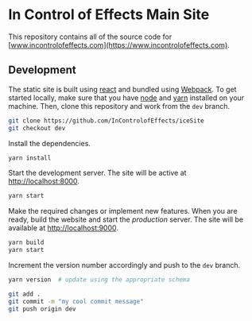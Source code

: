 # In Control of Effects Main Site

This repository contains all of the source code for [www.incontrolofeffects.com](https://www.incontrolofeffects.com).

## Development

The static site is built using [react](https://reactjs.org) and bundled using [Webpack](https://webpack.js.org). To get started locally, make sure that you have [node](https://nodejs.org/) and [yarn](https://yarnpkg.com) installed on your machine. Then, clone this repository and work from the `dev` branch.

```bash
git clone https://github.com/InControlofEffects/iceSite
git checkout dev
```

Install the dependencies.

```bash
yarn install
```

Start the development server. The site will be active at [http://localhost:8000](http://localhost:8000).

```bash
yarn start
```

Make the required changes or implement new features. When you are ready, build the website and start the *production* server. The site will be available at [http://localhost:9000](http://localhost:9000).

```bash
yarn build
yarn start
```

Increment the version number accordingly and push to the `dev` branch.

```bash
yarn version  # update using the appropriate schema

git add .
git commit -m "my cool commit message"
git push origin dev
```
